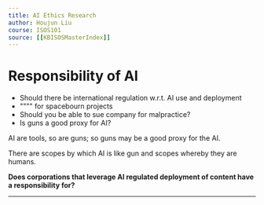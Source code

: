 ```yaml
---
title: AI Ethics Research
author: Houjun Liu
course: ISOS101
source: [[KBISOSMasterIndex]]
---
```


# Responsibility of AI
* Should there be international regulation w.r.t. AI use and deployment
* """" for spacebourn projects
* Should you be able to sue company for malpractice?
* Is guns a good proxy for AI?

AI are tools, so are guns; so guns may be a good proxy for the AI.

There are scopes by which AI is like gun and scopes whereby they are humans.

**Does corporations that leverage AI regulated deployment of content have a responsibility for?**

***

